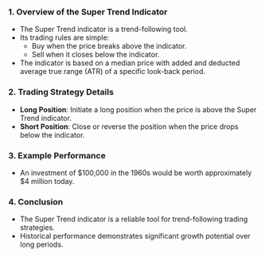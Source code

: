 ### 1. Overview of the Super Trend Indicator
- The Super Trend indicator is a trend-following tool.
- Its trading rules are simple: 
  - Buy when the price breaks above the indicator.
  - Sell when it closes below the indicator.
- The indicator is based on a median price with added and deducted average true range (ATR) of a specific look-back period.

### 2. Trading Strategy Details
- **Long Position**: Initiate a long position when the price is above the Super Trend indicator.
- **Short Position**: Close or reverse the position when the price drops below the indicator.

### 3. Example Performance
- An investment of $100,000 in the 1960s would be worth approximately $4 million today.

### 4. Conclusion
- The Super Trend indicator is a reliable tool for trend-following trading strategies.
- Historical performance demonstrates significant growth potential over long periods.
